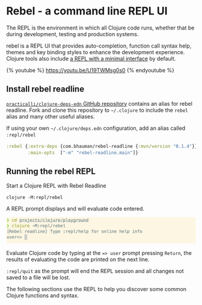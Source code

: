 # Rebel - a command line REPL UI
The REPL is the environment in which all Clojure code runs, whether that be during development, testing and production systems.

rebel is a REPL UI that provides auto-completion, function call syntax help, themes and key binding styles to enhance the development experience.  Clojure tools also include [a REPL with a minimal interface](/alternative-tools/clojure-tools/basic-repl.md) by default.

{% youtube %}
https://youtu.be/U19TWMsg0s0
{% endyoutube %}

<!-- ![Clojure REPL rebel readline - example of autocompletion](/images/clojure-repl-rebel-readline-function-autocomplete.png) -->

## Install rebel readline
[`practicalli/clojure-deps-edn` GitHub repository](https://github.com/practicalli/clojure-deps-edn) contains an alias for rebel readline.  Fork and clone this repository to `~/.clojure` to include the `rebel` alias and many other useful aliases.

If using your own `~/.clojure/deps.edn` configuration, add an alias called `:repl/rebel`

```clojure
:rebel {:extra-deps {com.bhauman/rebel-readline {:mvn/version "0.1.4"}}
        :main-opts  ["-m" "rebel-readline.main"]}
```


## Running the rebel REPL
Start a Clojure REPL with Rebel Readline

```shell
clojure -M:repl/rebel
```

A REPL prompt displays and will evaluate code entered.

![Clojure REPL rebel readline](/images/clojure-repl-rebel-readline.png)

Evaluate Clojure code by typing at the `=> user` prompt pressing `Return`, the results of evaluating the code are printed on the next line.

`:repl/quit` as the prompt will end the REPL session and all changes not saved to a file will be lost.

The following sections use the REPL to help you discover some common Clojure functions and syntax.
